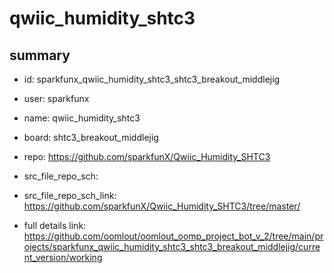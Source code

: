 # qwiic_humidity_shtc3
 
## summary 
* id: sparkfunx_qwiic_humidity_shtc3_shtc3_breakout_middlejig
* user: sparkfunx
* name: qwiic_humidity_shtc3
* board: shtc3_breakout_middlejig
* repo: https://github.com/sparkfunX/Qwiic_Humidity_SHTC3



* src_file_repo_sch: 
* src_file_repo_sch_link: https://github.com/sparkfunX/Qwiic_Humidity_SHTC3/tree/master/
* full details link: https://github.com/oomlout/oomlout_oomp_project_bot_v_2/tree/main/projects/sparkfunx_qwiic_humidity_shtc3_shtc3_breakout_middlejig/current_version/working  







